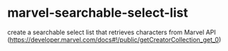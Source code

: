 # marvel-searchable-select-list
create a searchable select list that retrieves characters from Marvel API (https://developer.marvel.com/docs#!/public/getCreatorCollection_get_0)

